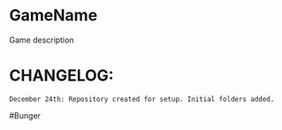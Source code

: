 # GameName
Game description

# CHANGELOG:
	December 24th: Repository created for setup. Initial folders added.

#Bunger
